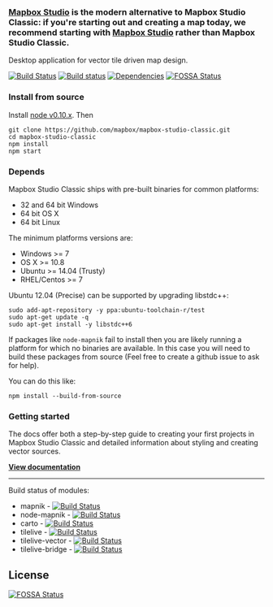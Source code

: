 ### **[Mapbox Studio](https://www.mapbox.com/mapbox-studio/) is the modern alternative to Mapbox Studio Classic**: if you're starting out and creating a map today, we recommend starting with [Mapbox Studio](https://www.mapbox.com/mapbox-studio/) rather than Mapbox Studio Classic.

Desktop application for vector tile driven map design.

[![Build Status](https://secure.travis-ci.org/mapbox/mapbox-studio-classic.svg)](http://travis-ci.org/mapbox/mapbox-studio-classic)
[![Build status](https://ci.appveyor.com/api/projects/status/vmvkol2diegfo7gc?svg=true)](https://ci.appveyor.com/project/Mapbox/mapbox-studio-classic)
[![Dependencies](https://david-dm.org/mapbox/mapbox-studio-classic.svg)](https://david-dm.org/mapbox/mapbox-studio-classic)
[![FOSSA Status](https://app.fossa.io/api/projects/git%2Bhttps%3A%2F%2Fgithub.com%2Fmapbox%2Fmapbox-studio-classic.svg?type=shield)](https://app.fossa.io/projects/git%2Bhttps%3A%2F%2Fgithub.com%2Fmapbox%2Fmapbox-studio-classic?ref=badge_shield)

### Install from source

Install [node v0.10.x](http://nodejs.org/download/). Then

    git clone https://github.com/mapbox/mapbox-studio-classic.git
    cd mapbox-studio-classic
    npm install
    npm start

### Depends

Mapbox Studio Classic ships with pre-built binaries for common platforms:

  - 32 and 64 bit Windows
  - 64 bit OS X
  - 64 bit Linux

The minimum platforms versions are:

  - Windows >= 7
  - OS X >= 10.8
  - Ubuntu >= 14.04 (Trusty)
  - RHEL/Centos >= 7

Ubuntu 12.04 (Precise) can be supported by upgrading libstdc++:

    sudo add-apt-repository -y ppa:ubuntu-toolchain-r/test
    sudo apt-get update -q
    sudo apt-get install -y libstdc++6

If packages like `node-mapnik` fail to install then you are likely running a platform for which no binaries are available. In this case you will need to build these packages from source (Feel free to create a github issue to ask for help).

You can do this like:


    npm install --build-from-source

### Getting started

The docs offer both a step-by-step guide to creating your first projects in Mapbox Studio Classic and detailed information about styling and creating vector sources.

[**View documentation**](./docs)

------

Build status of modules:

 - mapnik - [![Build Status](https://secure.travis-ci.org/mapnik/mapnik.png)](http://travis-ci.org/mapnik/mapnik)
 - node-mapnik - [![Build Status](https://secure.travis-ci.org/mapnik/node-mapnik.png)](http://travis-ci.org/mapnik/node-mapnik)
 - carto - [![Build Status](https://secure.travis-ci.org/mapbox/carto.png)](http://travis-ci.org/mapbox/carto)
 - tilelive - [![Build Status](https://secure.travis-ci.org/mapbox/tilelive.png)](http://travis-ci.org/mapbox/tilelive)
 - tilelive-vector - [![Build Status](https://secure.travis-ci.org/mapbox/tilelive-vector.png)](http://travis-ci.org/mapbox/tilelive-vector)
 - tilelive-bridge - [![Build Status](https://secure.travis-ci.org/mapbox/tilelive-bridge.png)](http://travis-ci.org/mapbox/tilelive-bridge)

## License
[![FOSSA Status](https://app.fossa.io/api/projects/git%2Bhttps%3A%2F%2Fgithub.com%2Fmapbox%2Fmapbox-studio-classic.svg?type=large)](https://app.fossa.io/projects/git%2Bhttps%3A%2F%2Fgithub.com%2Fmapbox%2Fmapbox-studio-classic?ref=badge_large)

